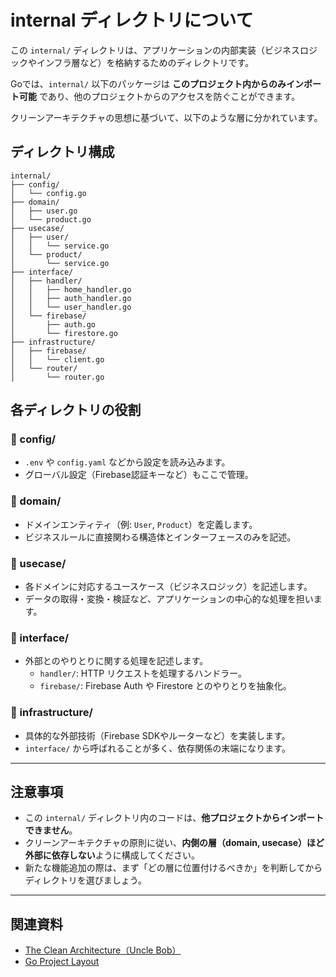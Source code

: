 # internal ディレクトリについて

この `internal/` ディレクトリは、アプリケーションの内部実装（ビジネスロジックやインフラ層など）を格納するためのディレクトリです。

Goでは、`internal/` 以下のパッケージは **このプロジェクト内からのみインポート可能** であり、他のプロジェクトからのアクセスを防ぐことができます。

クリーンアーキテクチャの思想に基づいて、以下のような層に分かれています。

## ディレクトリ構成
```
internal/
├── config/
│   └── config.go
├── domain/
│   ├── user.go
│   └── product.go
├── usecase/
│   ├── user/
│   │   └── service.go
│   └── product/
│       └── service.go
├── interface/
│   ├── handler/
│   │   ├── home_handler.go
│   │   ├── auth_handler.go
│   │   └── user_handler.go
│   └── firebase/
│       ├── auth.go
│       └── firestore.go
├── infrastructure/
│   ├── firebase/
│   │   └── client.go
│   └── router/
│       └── router.go
```

## 各ディレクトリの役割

### 🔹 config/
- `.env` や `config.yaml` などから設定を読み込みます。
- グローバル設定（Firebase認証キーなど）もここで管理。

### 🔹 domain/
- ドメインエンティティ（例: `User`, `Product`）を定義します。
- ビジネスルールに直接関わる構造体とインターフェースのみを記述。

### 🔹 usecase/
- 各ドメインに対応するユースケース（ビジネスロジック）を記述します。
- データの取得・変換・検証など、アプリケーションの中心的な処理を担います。

### 🔹 interface/
- 外部とのやりとりに関する処理を記述します。
  - `handler/`: HTTP リクエストを処理するハンドラー。
  - `firebase/`: Firebase Auth や Firestore とのやりとりを抽象化。

### 🔹 infrastructure/
- 具体的な外部技術（Firebase SDKやルーターなど）を実装します。
- `interface/` から呼ばれることが多く、依存関係の末端になります。

---

## 注意事項

- この `internal/` ディレクトリ内のコードは、**他プロジェクトからインポートできません**。
- クリーンアーキテクチャの原則に従い、**内側の層（domain, usecase）ほど外部に依存しない**ように構成してください。
- 新たな機能追加の際は、まず「どの層に位置付けるべきか」を判断してからディレクトリを選びましょう。

---

## 関連資料

- [The Clean Architecture（Uncle Bob）](https://8thlight.com/blog/uncle-bob/2012/08/13/the-clean-architecture.html)
- [Go Project Layout](https://github.com/golang-standards/project-layout)

